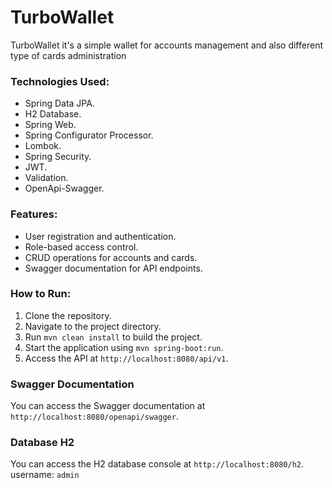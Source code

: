 # TurboWallet

TurboWallet it's a simple wallet for accounts management
and also different type of cards administration

### Technologies Used:

- Spring Data JPA.
- H2 Database.
- Spring Web.
- Spring Configurator Processor.
- Lombok.
- Spring Security.
- JWT.
- Validation.
- OpenApi-Swagger.

### Features:

- User registration and authentication.
- Role-based access control.
- CRUD operations for accounts and cards.
- Swagger documentation for API endpoints.

### How to Run:

1. Clone the repository.
2. Navigate to the project directory.
3. Run `mvn clean install` to build the project.
4. Start the application using `mvn spring-boot:run`.
5. Access the API at `http://localhost:8080/api/v1`.

### Swagger Documentation

You can access the Swagger documentation at `http://localhost:8080/openapi/swagger`.

### Database H2
You can access the H2 database console at `http://localhost:8080/h2`.
username: `admin`

